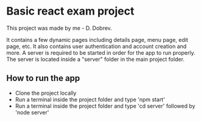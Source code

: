 # Basic react exam project

This project was made by me - D. Dobrev.

It contains a few dynamic pages including details page, menu page, edit page, etc. It also contains user authentication and account creation and more.
A server is required to be started in order for the app to run properly. The server is located inside a "server" folder in the main project folder.

## How to run the app

- Clone the project locally
- Run a terminal inside the project folder and type 'npm start'
- Run a terminal inside the project folder and type 'cd server' followed by 'node server'